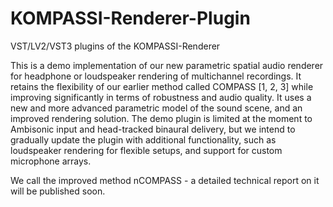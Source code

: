 # KOMPASSI-Renderer-Plugin
VST/LV2/VST3 plugins of the KOMPASSI-Renderer

This is a demo implementation of our new parametric spatial audio renderer for headphone or loudspeaker rendering of multichannel recordings. It retains the flexibility of our earlier method called COMPASS [1, 2, 3] while improving significantly in terms of robustness and audio quality. It uses a new and more advanced parametric model of the sound scene, and an improved rendering solution. The demo plugin is limited at the moment to Ambisonic input and head-tracked binaural delivery, but we intend to gradually update the plugin with additional functionality, such as loudspeaker rendering for flexible setups, and support for custom microphone arrays.

We call the improved method nCOMPASS - a detailed technical report on it will be published soon.

